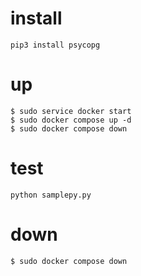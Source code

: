 # install
```
pip3 install psycopg
```

# up
```
$ sudo service docker start
$ sudo docker compose up -d
$ sudo docker compose down
```

# test
```
python samplepy.py
```

# down
```
$ sudo docker compose down
```


